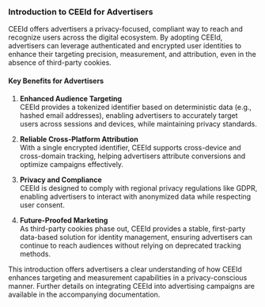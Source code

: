 ### **Introduction to CEEId for Advertisers**

CEEId offers advertisers a privacy-focused, compliant way to reach and recognize users across the digital ecosystem. By adopting CEEId, advertisers can leverage authenticated and encrypted user identities to enhance their targeting precision, measurement, and attribution, even in the absence of third-party cookies.

#### Key Benefits for Advertisers

1. **Enhanced Audience Targeting**  
   CEEId provides a tokenized identifier based on deterministic data (e.g., hashed email addresses), enabling advertisers to accurately target users across sessions and devices, while maintaining privacy standards.

2. **Reliable Cross-Platform Attribution**  
   With a single encrypted identifier, CEEId supports cross-device and cross-domain tracking, helping advertisers attribute conversions and optimize campaigns effectively.

3. **Privacy and Compliance**  
   CEEId is designed to comply with regional privacy regulations like GDPR, enabling advertisers to interact with anonymized data while respecting user consent.

4. **Future-Proofed Marketing**  
   As third-party cookies phase out, CEEId provides a stable, first-party data-based solution for identity management, ensuring advertisers can continue to reach audiences without relying on deprecated tracking methods.

This introduction offers advertisers a clear understanding of how CEEId enhances targeting and measurement capabilities in a privacy-conscious manner. Further details on integrating CEEId into advertising campaigns are available in the accompanying documentation.
